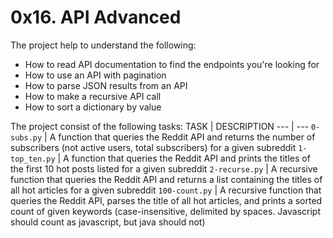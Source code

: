 # 0x16. API Advanced
The project help to understand the following:

- How to read API documentation to find the endpoints you're looking for
- How to use an API with pagination
- How to parse JSON results from an API
- How to make a recursive API call
- How to sort a dictionary by value

The project consist of the following tasks:
TASK | DESCRIPTION
--- | ---
`0-subs.py` | A function that queries the Reddit API and returns the number of subscribers (not active users, total subscribers) for a given subreddit
`1-top_ten.py` | A function that queries the Reddit API and prints the titles of the first 10 hot posts listed for a given subreddit
`2-recurse.py` | A recursive function that queries the Reddit API and returns a list containing the titles of all hot articles for a given subreddit
`100-count.py` | A recursive function that queries the Reddit API, parses the title of all hot articles, and prints a sorted count of given keywords (case-insensitive, delimited by spaces. Javascript should count as javascript, but java should not)
